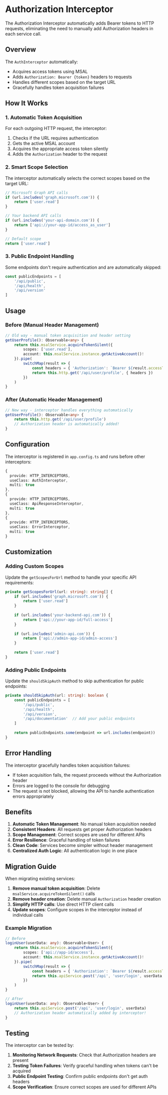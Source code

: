 # Authorization Interceptor

The Authorization Interceptor automatically adds Bearer tokens to HTTP requests, eliminating the need to manually add Authorization headers in each service call.

## Overview

The `AuthInterceptor` automatically:
- Acquires access tokens using MSAL
- Adds `Authorization: Bearer {token}` headers to requests
- Handles different scopes based on the target URL
- Gracefully handles token acquisition failures

## How It Works

### 1. Automatic Token Acquisition

For each outgoing HTTP request, the interceptor:
1. Checks if the URL requires authentication
2. Gets the active MSAL account
3. Acquires the appropriate access token silently
4. Adds the `Authorization` header to the request

### 2. Smart Scope Selection

The interceptor automatically selects the correct scopes based on the target URL:

```typescript
// Microsoft Graph API calls
if (url.includes('graph.microsoft.com')) {
    return ['user.read']
}

// Your backend API calls
if (url.includes('your-api-domain.com')) {
    return ['api://your-app-id/access_as_user']
}

// Default scope
return ['user.read']
```

### 3. Public Endpoint Handling

Some endpoints don't require authentication and are automatically skipped:

```typescript
const publicEndpoints = [
    '/api/public',
    '/api/health',
    '/api/version'
]
```

## Usage

### Before (Manual Header Management)

```typescript
// Old way - manual token acquisition and header setting
getUserProfile(): Observable<any> {
    return this.msalService.acquireTokenSilent({
        scopes: ['user.read'],
        account: this.msalService.instance.getActiveAccount()!
    }).pipe(
        switchMap(result => {
            const headers = { 'Authorization': `Bearer ${result.accessToken}` }
            return this.http.get('/api/user/profile', { headers })
        })
    )
}
```

### After (Automatic Header Management)

```typescript
// New way - interceptor handles everything automatically
getUserProfile(): Observable<any> {
    return this.http.get('/api/user/profile')
    // Authorization header is automatically added!
}
```

## Configuration

The interceptor is registered in `app.config.ts` and runs before other interceptors:

```typescript
{
  provide: HTTP_INTERCEPTORS,
  useClass: AuthInterceptor,
  multi: true
},
{
  provide: HTTP_INTERCEPTORS,
  useClass: ApiResponseInterceptor,
  multi: true
},
{
  provide: HTTP_INTERCEPTORS,
  useClass: ErrorInterceptor,
  multi: true
}
```

## Customization

### Adding Custom Scopes

Update the `getScopesForUrl` method to handle your specific API requirements:

```typescript
private getScopesForUrl(url: string): string[] {
    if (url.includes('graph.microsoft.com')) {
        return ['user.read']
    }
    
    if (url.includes('your-backend-api.com')) {
        return ['api://your-app-id/full-access']
    }
    
    if (url.includes('admin-api.com')) {
        return ['api://admin-app-id/admin-access']
    }
    
    return ['user.read']
}
```

### Adding Public Endpoints

Update the `shouldSkipAuth` method to skip authentication for public endpoints:

```typescript
private shouldSkipAuth(url: string): boolean {
    const publicEndpoints = [
        '/api/public',
        '/api/health',
        '/api/version',
        '/api/documentation'  // Add your public endpoints
    ]
    
    return publicEndpoints.some(endpoint => url.includes(endpoint))
}
```

## Error Handling

The interceptor gracefully handles token acquisition failures:

- If token acquisition fails, the request proceeds without the Authorization header
- Errors are logged to the console for debugging
- The request is not blocked, allowing the API to handle authentication errors appropriately

## Benefits

1. **Automatic Token Management**: No manual token acquisition needed
2. **Consistent Headers**: All requests get proper Authorization headers
3. **Scope Management**: Correct scopes are used for different APIs
4. **Error Resilience**: Graceful handling of token failures
5. **Clean Code**: Services become simpler without header management
6. **Centralized Auth Logic**: All authentication logic in one place

## Migration Guide

When migrating existing services:

1. **Remove manual token acquisition**: Delete `msalService.acquireTokenSilent()` calls
2. **Remove header creation**: Delete manual `Authorization` header creation
3. **Simplify HTTP calls**: Use direct HTTP client calls
4. **Update scopes**: Configure scopes in the interceptor instead of individual calls

### Example Migration

```typescript
// Before
loginUser(userData: any): Observable<User> {
    return this.msalService.acquireTokenSilent({
        scopes: ['api://app-id/access'],
        account: this.msalService.instance.getActiveAccount()!
    }).pipe(
        switchMap(result => {
            const headers = { 'Authorization': `Bearer ${result.accessToken}` }
            return this.apiService.post('/api', 'user/login', userData, headers)
        })
    )
}

// After
loginUser(userData: any): Observable<User> {
    return this.apiService.post('/api', 'user/login', userData)
    // Authorization header automatically added by interceptor!
}
```

## Testing

The interceptor can be tested by:

1. **Monitoring Network Requests**: Check that Authorization headers are present
2. **Testing Token Failures**: Verify graceful handling when tokens can't be acquired
3. **Public Endpoint Testing**: Confirm public endpoints don't get auth headers
4. **Scope Verification**: Ensure correct scopes are used for different APIs
